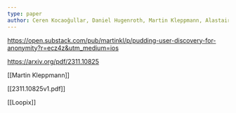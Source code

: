 ```yaml
---
type: paper
author: Ceren Kocaoğullar, Daniel Hugenroth, Martin Kleppmann, Alastair R. Beresford
---
```

https://open.substack.com/pub/martinkl/p/pudding-user-discovery-for-anonymity?r=ecz4z&utm_medium=ios

https://arxiv.org/pdf/2311.10825

[[Martin Kleppmann]]

[[2311.10825v1.pdf]]

[[Loopix]]